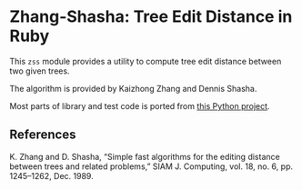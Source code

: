 # Zhang-Shasha: Tree Edit Distance in Ruby

This `zss` module provides a utility to compute tree edit distance between
two given trees.

The algorithm is provided by Kaizhong Zhang and Dennis Shasha.

Most parts of library and test code is ported from [this Python project](https://github.com/timtadh/zhang-shasha).

## References

K. Zhang and D. Shasha, “Simple fast algorithms for the editing distance
between trees and related problems,” SIAM J. Computing, vol. 18, no. 6,
pp. 1245–1262, Dec. 1989.
